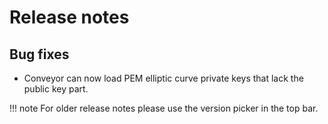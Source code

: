 # Release notes

## Bug fixes

* Conveyor can now load PEM elliptic curve private keys that lack the public key part.

!!! note 
    For older release notes please use the version picker in the top bar.
